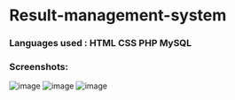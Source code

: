 # Result-management-system

### Languages used : HTML CSS PHP MySQL
### Screenshots:
![image](https://github.com/arjuncvinod/Result-management-system/assets/68469520/d54a7d3c-70b0-4678-a73f-6288a9013bb8)
![image](https://github.com/arjuncvinod/Result-management-system/assets/68469520/eea4f326-46c7-421f-8a47-1fc005159c50)
![image](https://github.com/arjuncvinod/Result-management-system/assets/68469520/edf0745c-c42a-4c16-8596-763b76cebd7a)



